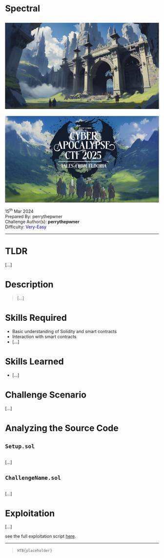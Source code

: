 # Spectral

![img](./assets/ChallengeBanner.png)
---
<p align="center">
    <img src="./assets/EventBanner.jpg" />
</p>

15<sup>th</sup> Mar 2024 \
Prepared By: perrythepwner \
Challenge Author(s): **perrythepwner** \
Difficulty: <font color=light-green>Very-Easy</font>

---

# TLDR
[...]

# Description
> [...] 

# Skills Required
- Basic understanding of Solidity and smart contracts
- Interaction with smart contracts
- [...]

# Skills Learned
- [...] 

# Challenge Scenario
[...]

# Analyzing the Source Code

## `Setup.sol`

```solidity
```

[...]

## `ChallengeName.sol`

```solidity
```

[...]

# Exploitation

[...]

see the full exploitation script [here](./htb/solver.py).

---
> `HTB{placeholder}`
